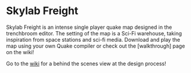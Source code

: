 # Skylab Freight

Skylab Freight is an intense single player quake map designed in the trenchbroom editor. The setting of the map is a Sci-Fi warehouse, taking inspiration from space stations and sci-fi media. Download and play the map using your own Quake compiler or check out the [walkthrough] page on the wiki!

Go to the [wiki](https://github.com/hannahkers/Quake-Singleplayer-Map/wiki) for a behind the scenes view at the design process!
